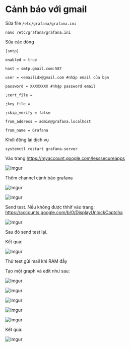 # Cảnh báo với gmail

Sửa file `/etc/grafana/grafana.ini`

    nano /etc/grafana/grafana.ini

Sửa các dòng

```
[smtp]

enabled = true

host = smtp.gmail.com:587

user = <emailid>@gmail.com #nhập email của bạn

password = XXXXXXXX #nhập password email

;cert_file =

;key_file =

;skip_verify = false

from_address = admin@grafana.localhost

from_name = Grafana
```

Khởi động lại dịch vụ

    systemctl restart grafana-server

Vào trang https://myaccount.google.com/lesssecureapps

![Imgur](https://i.imgur.com/eeZsSYa.png)

Thêm channel cảnh báo grafana

![Imgur](https://i.imgur.com/o2UYhCl.png)

![Imgur](https://i.imgur.com/VWk6Rcl.png)

Send test. Nếu không được thhif vào trang: https://accounts.google.com/b/0/DisplayUnlockCaptcha

![Imgur](https://i.imgur.com/psOvuiv.png)

Sau đó send test lại.

Kết quả:

![Imgur](https://i.imgur.com/9GuW4NH.png)

Thử test gửi mail khi RAM đầy

Tạo một graph và edit như sau:

![Imgur](https://i.imgur.com/c4wfISF.png)

![Imgur](https://i.imgur.com/jemdXsz.png)

![Imgur](https://i.imgur.com/8PjQukN.png)

![Imgur](https://i.imgur.com/FUoV9XS.png)

![Imgur](https://i.imgur.com/cUSEY0i.png)

Kết quả:

![Imgur](https://i.imgur.com/p1m1oe7.png)